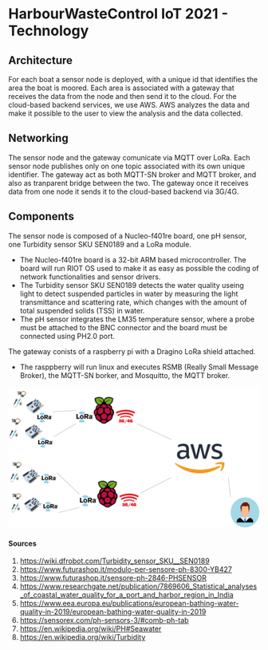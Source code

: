 # HarbourWasteControl IoT 2021 - Technology
## Architecture
For each boat a sensor node is deployed, with a unique id that identifies the area the boat is moored. Each area is associated with a gateway that receives the data from the node and then send it to the cloud. For the cloud-based backend services, we use AWS. AWS analyzes the data and make it possible to the user to view the analysis and the data collected.

## Networking
The sensor node and the gateway comunicate via MQTT over LoRa. Each sensor node publishes only on one topic associated with its own unique identifier. The gateway act as both MQTT-SN broker and MQTT broker, and also as tranparent bridge between the two. The gateway once it receives data from one node it sends it to the cloud-based backend via 3G/4G.

## Components
The sensor node is composed of a Nucleo-f401re board, one pH sensor, one Turbidity sensor SKU SEN0189 and a LoRa module.
- The Nucleo-f401re board is a 32-bit ARM based microcontroller. The board will run RIOT OS used to make it as easy as possible the coding of network functionalities and sensor drivers.
- The Turbidity sensor SKU SEN0189 detects the water quality useing light to detect suspended particles in water by measuring the light transmittance and scattering rate, which changes with the amount of total suspended solids (TSS) in water. 
- The pH sensor integrates the LM35 temperature sensor, where a probe must be attached to the BNC connector and the board must be connected using PH2.0 port.

The gateway conists of a raspberry pi with a Dragino LoRa shield attached. 
- The rasppberry will run linux and executes RSMB (Really Small Message Broker), the MQTT-SN borker, and Mosquitto, the MQTT broker.

![Image1](Picture/architecture.png?raw=true)

#### Sources
1. https://wiki.dfrobot.com/Turbidity_sensor_SKU__SEN0189
2. https://www.futurashop.it/modulo-per-sensore-ph-8300-YB427
3. https://www.futurashop.it/sensore-ph-2846-PHSENSOR
4. https://www.researchgate.net/publication/7869606_Statistical_analyses_of_coastal_water_quality_for_a_port_and_harbor_region_in_India
5. https://www.eea.europa.eu/publications/european-bathing-water-quality-in-2019/european-bathing-water-quality-in-2019
6. https://sensorex.com/ph-sensors-3/#comb-ph-tab
7. https://en.wikipedia.org/wiki/PH#Seawater
8. https://en.wikipedia.org/wiki/Turbidity
